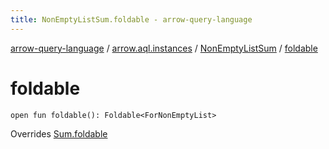 ```yaml
---
title: NonEmptyListSum.foldable - arrow-query-language
---
```


[arrow-query-language](../../index.html) / [arrow.aql.instances](../index.html) / [NonEmptyListSum](index.html) / [foldable](./foldable.html)

# foldable

`open fun foldable(): Foldable<ForNonEmptyList>`

Overrides [Sum.foldable](../../arrow.aql/-sum/foldable.html)


